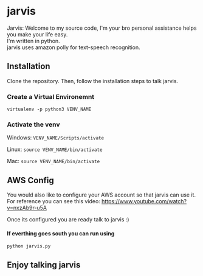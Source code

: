 # jarvis
Jarvis: Welcome to my source code, I'm your bro personal assistance helps you make your life easy.    
I'm written in python.<br>
jarvis uses amazon polly for text-speech recognition.  

## Installation
Clone the repository. Then, follow the installation steps to talk jarvis.

### Create a Virtual Environemnt
```
virtualenv -p python3 VENV_NAME
```

### Activate the venv
Windows: `VENV_NAME/Scripts/activate`

Linux: `source VENV_NAME/bin/activate`

Mac: `source VENV_NAME/bin/activate`


## AWS Config 
You would also like to configure your AWS account so that jarvis can use it.
<br>For reference you can see this video: https://www.youtube.com/watch?v=nxzAb9r-u5A

Once its configured you are ready talk to jarvis :)

<h4>If everthing goes south you can run using</h4>

`python jarvis.py`

## Enjoy talking jarvis 

